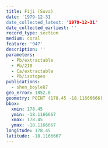 ```yaml
---
title: Fiji (Suva)
date: '1979-12-31
date_collected_latest: '1979-12-31'
date_collected_earliest: ''
record_type: section
medium: coral
feature: '947'
description: ''
parameters:
  - Pb/extractable
  - Pb/210
  - Ca/extractable
  - Pb/isotopes
publications:
  - shen_boyle87
geo_error: 1852.0
geometry: POINT (178.45 -18.11666666)
bbox:
  xmin: 178.45
  ymin: -18.1166667
  xmax: 178.45
  ymax: -18.1166667
longitude: 178.45
latitude: -18.1166667
---
```

